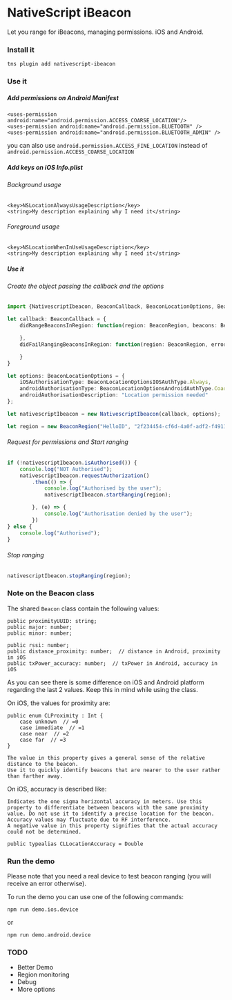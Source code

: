 # NativeScript iBeacon
Let you range for iBeacons, managing permissions. iOS and Android.

### Install it
```
tns plugin add nativescript-ibeacon
```

### Use it

##### Add permissions on Android Manifest
```
<uses-permission android:name="android.permission.ACCESS_COARSE_LOCATION"/>
<uses-permission android:name="android.permission.BLUETOOTH" />
<uses-permission android:name="android.permission.BLUETOOTH_ADMIN" />
```

you can also use `android.permission.ACCESS_FINE_LOCATION` instead of `android.permission.ACCESS_COARSE_LOCATION`
##### Add keys on iOS Info.plist

###### Background usage
```
<key>NSLocationAlwaysUsageDescription</key>
<string>My description explaining why I need it</string>
```
###### Foreground usage
```
<key>NSLocationWhenInUseUsageDescription</key>
<string>My description explaining why I need it</string>
```
##### Use it

###### Create the object passing the callback and the options

```typescript
import {NativescriptIbeacon, BeaconCallback, BeaconLocationOptions, BeaconLocationOptionsIOSAuthType, BeaconLocationOptionsAndroidAuthType, BeaconRegion, Beacon } from 'nativescript-ibeacon';

let callback: BeaconCallback = {
    didRangeBeaconsInRegion: function(region: BeaconRegion, beacons: Beacon[]) {

    },
    didFailRangingBeaconsInRegion: function(region: BeaconRegion, errorCode: number, errorDescription: string) {

    }
}

let options: BeaconLocationOptions = {
    iOSAuthorisationType: BeaconLocationOptionsIOSAuthType.Always,
    androidAuthorisationType: BeaconLocationOptionsAndroidAuthType.Coarse,
    androidAuthorisationDescription: "Location permission needed"
};

let nativescriptIbeacon = new NativescriptIbeacon(callback, options);

let region = new BeaconRegion("HelloID", "2f234454-cf6d-4a0f-adf2-f4911ba9ffa6");

```

###### Request for permissions and Start ranging

```typescript
if (!nativescriptIbeacon.isAuthorised()) {
    console.log("NOT Authorised");
    nativescriptIbeacon.requestAuthorization()
        .then(() => {
            console.log("Authorised by the user");
            nativescriptIbeacon.startRanging(region);

        }, (e) => {
            console.log("Authorisation denied by the user");
        })
} else {
    console.log("Authorised");
}
```
###### Stop ranging

```typescript
nativescriptIbeacon.stopRanging(region);
```

### Note on the Beacon class
The shared `Beacon` class contain the following values:
    
    public proximityUUID: string;
    public major: number;
    public minor: number;

    public rssi: number;
    public distance_proximity: number;  // distance in Android, proximity in iOS
    public txPower_accuracy: number;  // txPower in Android, accuracy in iOS
    
As you can see there is some difference on iOS and Android platform regarding the last 2 values. Keep this in mind while using the class.

On iOS, the values for proximity are:

    public enum CLProximity : Int {
        case unknown  // =0
        case immediate  // =1
        case near  // =2
        case far  // =3
    }    
    
    The value in this property gives a general sense of the relative distance to the beacon. 
    Use it to quickly identify beacons that are nearer to the user rather than farther away.
    
On iOS, accuracy is described like:

    Indicates the one sigma horizontal accuracy in meters. Use this property to differentiate between beacons with the same proximity value. Do not use it to identify a precise location for the beacon. Accuracy values may fluctuate due to RF interference.
    A negative value in this property signifies that the actual accuracy could not be determined.
    
    public typealias CLLocationAccuracy = Double

### Run the demo

Please note that you need a real device to test beacon ranging (you will receive an error otherwise).

To run the demo you can use one of the following commands:

    npm run demo.ios.device

or

    npm run demo.android.device
    
### TODO
* Better Demo
* Region monitoring
* Debug
* More options